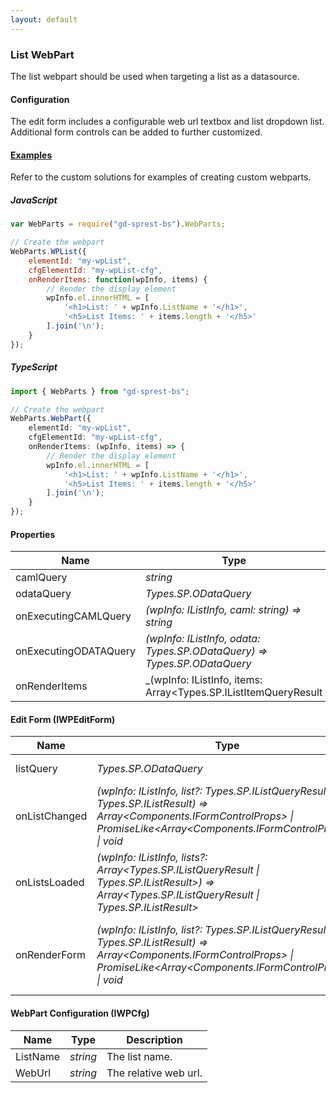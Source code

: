 ```yaml
---
layout: default
---
```


### List WebPart
The list webpart should be used when targeting a list as a datasource.

#### Configuration
The edit form includes a configurable web url textbox and list dropdown list. Additional form controls can be added to further customized.

#### [Examples](/examples/solutions)
Refer to the custom solutions for examples of creating custom webparts.

##### JavaScript
```js
var WebParts = require("gd-sprest-bs").WebParts;

// Create the webpart
WebParts.WPList({
    elementId: "my-wpList",
    cfgElementId: "my-wpList-cfg",
    onRenderItems: function(wpInfo, items) {
        // Render the display element
        wpInfo.el.innerHTML = [
            '<h1>List: ' + wpInfo.ListName + '</h1>',
            '<h5>List Items: ' + items.length + '</h5>'
        ].join('\n');
    }
});
```

##### TypeScript
```ts
import { WebParts } from "gd-sprest-bs";

// Create the webpart
WebParts.WebPart({
    elementId: "my-wpList",
    cfgElementId: "my-wpList-cfg",
    onRenderItems: (wpInfo, items) => {
        // Render the display element
        wpInfo.el.innerHTML = [
            '<h1>List: ' + wpInfo.ListName + '</h1>',
            '<h5>List Items: ' + items.length + '</h5>'
        ].join('\n');
    }
});
```

#### Properties

| Name | Type | Description |
| --- | --- | --- |
| camlQuery | _string_ | The caml query. |
| odataQuery | _Types.SP.ODataQuery_ | The odata query. |
| onExecutingCAMLQuery | _(wpInfo: IListInfo, caml: string) => string_ | The executing caml query event. |
| onExecutingODATAQuery | _(wpInfo: IListInfo, odata: Types.SP.ODataQuery) => Types.SP.ODataQuery_ | The executing odata query event. |
| onRenderItems | _(wpInfo: IListInfo, items: Array&lt;Types.SP.IListItemQueryResult | Types.SP.IListItemResult&gt;) => void_ | The on render items event. |

#### Edit Form (IWPEditForm)

| Name | Type | Description |
| --- | --- | --- |
| listQuery | _Types.SP.ODataQuery_ | The odata list query. |
| onListChanged | _(wpInfo: IListInfo, list?: Types.SP.IListQueryResult \| Types.SP.IListResult) => Array&lt;Components.IFormControlProps&gt; \| PromiseLike&lt;Array&lt;Components.IFormControlProps&gt;&gt; \| void_ | Event triggered when the selected list changes. |
| onListsLoaded | _(wpInfo: IListInfo, lists?: Array&lt;Types.SP.IListQueryResult \| Types.SP.IListResult&gt;) => Array&lt;Types.SP.IListQueryResult \| Types.SP.IListResult&gt;_ | Event triggered when the lists are loaded. |
| onRenderForm | _(wpInfo: IListInfo, list?: Types.SP.IListQueryResult \| Types.SP.IListResult) => Array&lt;Components.IFormControlProps&gt; \| PromiseLike&lt;Array&lt;Components.IFormControlProps&gt;&gt; \| void_ | Event triggered when the form is being rendered. |

#### WebPart Configuration (IWPCfg)

| Name | Type | Description |
| --- | --- | --- |
| ListName | _string_ | The list name. |
| WebUrl | _string_ | The relative web url. |